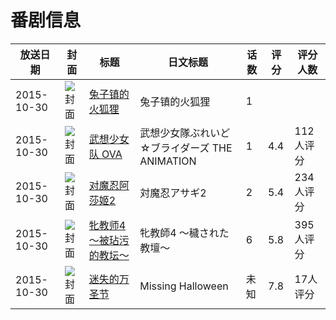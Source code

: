 # 番剧信息

|放送日期|封面|标题|日文标题|话数|评分|评分人数|
|---|---|---|---|---|---|---|
|2015-10-30|![封面](https://lain.bgm.tv/pic/cover/c/7a/50/113332_6kZv6.jpg)|[兔子镇的火狐狸](https://bangumi.tv/subject/113332)|兔子镇的火狐狸|1|||
|2015-10-30|![封面](https://bangumi.tv/img/no_icon_subject.png)|[武想少女队 OVA](https://bangumi.tv/subject/144349)|武想少女隊ぶれいど☆ブライダーズ THE ANIMATION|1|4.4|112人评分|
|2015-10-30|![封面](https://bangumi.tv/img/no_icon_subject.png)|[对魔忍阿莎姬2](https://bangumi.tv/subject/148229)|対魔忍アサギ2|2|5.4|234人评分|
|2015-10-30|![封面](https://bangumi.tv/img/no_icon_subject.png)|[牝教师4～被玷污的教坛～](https://bangumi.tv/subject/152055)|牝教師4 ～穢された教壇～|6|5.8|395人评分|
|2015-10-30|![封面](https://lain.bgm.tv/pic/cover/c/8a/3e/234843_T2xzX.jpg)|[迷失的万圣节](https://bangumi.tv/subject/234843)|Missing Halloween|未知|7.8|17人评分|
